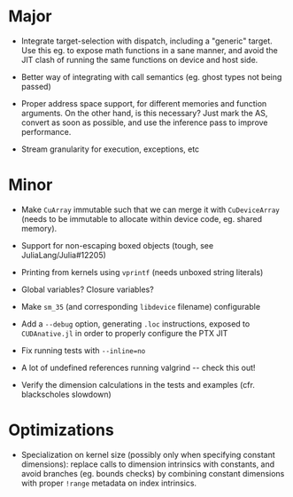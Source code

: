 # Major

* Integrate target-selection with dispatch, including a "generic" target. Use this eg. to
  expose math functions in a sane manner, and avoid the JIT clash of running the same
  functions on device and host side.

* Better way of integrating with call semantics (eg. ghost types not being passed)

* Proper address space support, for different memories and function arguments. On the other
  hand, is this necessary? Just mark the AS, convert as soon as possible, and use the
  inference pass to improve performance.

* Stream granularity for execution, exceptions, etc


# Minor

* Make `CuArray` immutable such that we can merge it with `CuDeviceArray` (needs to be
  immutable to allocate within device code, eg. shared memory).

* Support for non-escaping boxed objects (tough, see JuliaLang/Julia#12205)

* Printing from kernels using `vprintf` (needs unboxed string literals)

* Global variables? Closure variables?

* Make `sm_35` (and corresponding `libdevice` filename) configurable

* Add a `--debug` option, generating `.loc` instructions, exposed to
  `CUDAnative.jl` in order to properly configure the PTX JIT

* Fix running tests with `--inline=no`

* A lot of undefined references running valgrind -- check this out!

* Verify the dimension calculations in the tests and examples (cfr. blackscholes slowdown)


# Optimizations

* Specialization on kernel size (possibly only when specifying constant dimensions): replace
  calls to dimension intrinsics with constants, and avoid branches (eg. bounds checks) by
  combining constant dimensions with proper `!range` metadata on index intrinsics.
